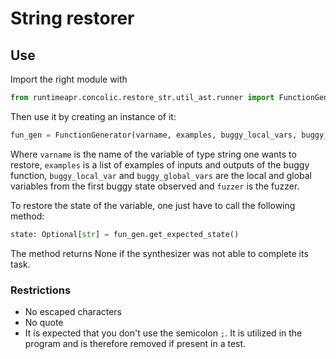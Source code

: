 # String restorer
## Use
Import the right module with 
```python
from runtimeapr.concolic.restore_str.util_ast.runner import FunctionGenerator
```
Then use it by creating an instance of it:
```python
fun_gen = FunctionGenerator(varname, examples, buggy_local_vars, buggy_global_vars, fuzzer)
```
Where `varname` is the name of the variable of type string one wants to restore, `examples` is a list of examples of inputs and outputs of the buggy function, `buggy_local_var` and `buggy_global_vars` are the local and global variables from the first buggy state observed and `fuzzer` is the fuzzer.

To restore the state of the variable, one just have to call the following method:
```python
state: Optional[str] = fun_gen.get_expected_state()
```
The method returns None if the synthesizer was not able to complete its task.

### Restrictions
- No escaped characters
- No quote
- It is expected that you don't use the semicolon `;`. It is utilized in the program and is therefore removed if present in a test.
